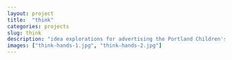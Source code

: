 ```yaml
---
layout: project
title:  "think"
categories: projects
slug: think
description: "idea explorations for advertising the Portland Children's Museum."
images: ["think-hands-1.jpg", "think-hands-2.jpg"]
---
```



